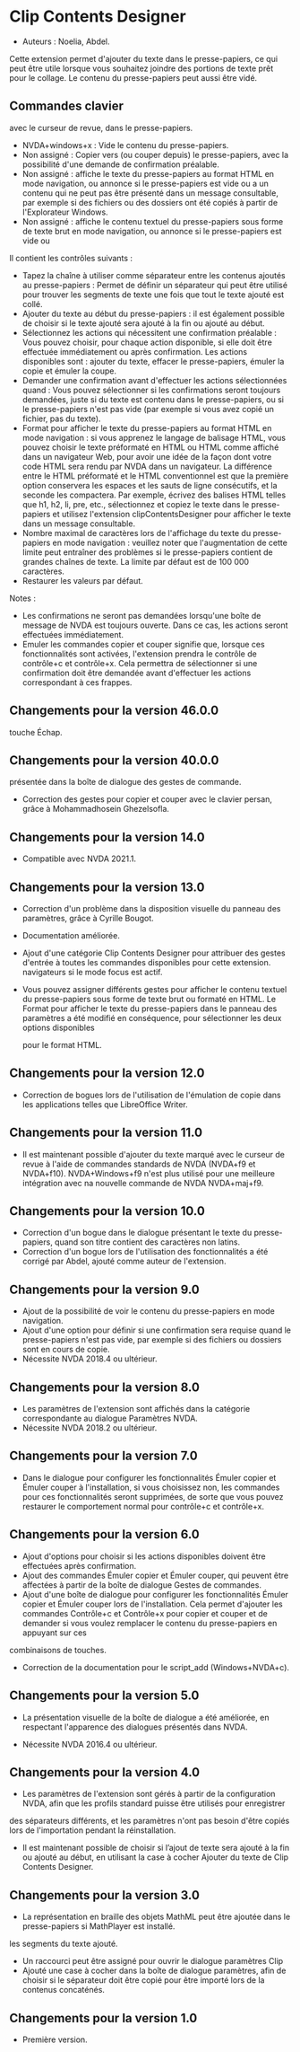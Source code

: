# Clip Contents Designer #

*	Auteurs : Noelia, Abdel.

Cette extension permet d'ajouter du texte dans le presse-papiers, ce qui
peut être utile lorsque vous souhaitez joindre des portions de texte prêt
pour le collage. Le contenu du presse-papiers peut aussi être vidé.

## Commandes clavier ##

  avec le curseur de revue, dans le presse-papiers.





*	NVDA+windows+x : Vide le contenu du presse-papiers.
*	Non assigné : Copier vers (ou couper depuis) le presse-papiers, avec la
  possibilité d'une demande de confirmation préalable.
*	Non assigné : affiche le texte du presse-papiers au format HTML en mode
  navigation, ou annonce si le presse-papiers est vide ou a un contenu qui
  ne peut pas être présenté dans un message consultable, par exemple si des
  fichiers ou des dossiers ont été copiés à partir de l'Explorateur Windows.
*	Non assigné : affiche le contenu textuel du presse-papiers sous forme de
  texte brut en mode navigation, ou annonce si le presse-papiers est vide ou

Il contient les contrôles suivants :

* Tapez la chaîne à utiliser comme séparateur entre les contenus ajoutés au
  presse-papiers : Permet de définir un séparateur qui peut être utilisé
  pour trouver les segments de texte une fois que tout le texte ajouté est
  collé.
* Ajouter du texte  au début du presse-papiers : il est également possible
  de choisir si le texte ajouté sera ajouté  à la fin ou ajouté au début.
* Sélectionnez les actions qui nécessitent une confirmation préalable : Vous
  pouvez choisir, pour chaque action disponible, si elle doit être effectuée
  immédiatement ou après confirmation. Les actions disponibles sont :
  ajouter du texte, effacer le presse-papiers, émuler la copie et émuler la
  coupe.
* Demander une confirmation avant d'effectuer les actions sélectionnées
  quand : Vous pouvez sélectionner si les confirmations seront toujours
  demandées, juste si du texte est contenu dans le presse-papiers, ou si le
  presse-papiers n'est pas vide (par exemple si vous avez copié un fichier,
  pas du texte).
* Format pour afficher le texte du presse-papiers au format HTML en mode
  navigation : si vous apprenez le langage de balisage HTML, vous pouvez
  choisir le texte préformaté en HTML ou HTML comme affiché dans un
  navigateur Web, pour avoir une idée de la façon dont votre code HTML sera
  rendu par NVDA dans un navigateur. La différence entre le HTML préformaté
  et le HTML conventionnel est que la première option conservera les espaces
  et les sauts de ligne consécutifs, et la seconde les compactera. Par
  exemple, écrivez des balises HTML telles que h1, h2, li, pre, etc.,
  sélectionnez et copiez le texte dans le presse-papiers et utilisez
  l'extension clipContentsDesigner pour afficher le texte dans un message
  consultable.
* Nombre maximal de caractères lors de l'affichage du texte du
  presse-papiers en mode navigation : veuillez noter que l'augmentation de
  cette limite peut entraîner des problèmes si le presse-papiers contient de
  grandes chaînes de texte. La limite par défaut est de 100 000 caractères.
* Restaurer les valeurs par défaut.

Notes :

*	Les confirmations ne seront pas demandées lorsqu'une boîte de message de
  NVDA est toujours ouverte. Dans ce cas, les actions seront effectuées
  immédiatement.
*	Emuler les commandes copier et couper signifie que, lorsque ces
  fonctionnalités sont activées, l'extension prendra le contrôle de
  contrôle+c et contrôle+x. Cela permettra de sélectionner si une
  confirmation doit être demandée avant d'effectuer les actions
  correspondant à ces frappes.

## Changements pour la version 46.0.0

  touche Échap.

## Changements pour la version 40.0.0







  présentée dans la boîte de dialogue des gestes de commande.
* Correction des gestes pour copier et couper avec le clavier persan, grâce
  à Mohammadhosein Ghezelsofla.

## Changements pour la version 14.0




* Compatible avec NVDA 2021.1.




## Changements pour la version 13.0





* Correction d'un problème dans la disposition visuelle du panneau des
  paramètres, grâce à Cyrille Bougot.
* Documentation améliorée.
* Ajout d'une catégorie Clip Contents Designer pour attribuer des gestes
  d'entrée à toutes les commandes disponibles pour cette extension.
  navigateurs si le mode focus est actif.

* Vous pouvez assigner différents gestes pour afficher le contenu textuel du
  presse-papiers sous forme de texte brut ou formaté en HTML. Le Format pour
  afficher le texte du presse-papiers dans le panneau des paramètres a été
  modifié en conséquence, pour sélectionner les deux options disponibles

  pour le format HTML.

## Changements pour la version 12.0

* Correction de bogues lors de l'utilisation de l'émulation de copie dans
  les applications telles que LibreOffice Writer.

## Changements pour la version 11.0

* Il est maintenant possible d'ajouter du texte marqué avec le curseur de
  revue à l'aide de commandes standards de NVDA (NVDA+f9 et
  NVDA+f10). NVDA+Windows+f9 n'est plus utilisé pour une meilleure
  intégration avec na nouvelle commande de NVDA NVDA+maj+f9.

## Changements pour la version 10.0

* Correction d'un bogue dans le dialogue présentant le texte du
  presse-papiers, quand son titre contient des caractères non latins.
* Correction d'un bogue lors de l'utilisation des fonctionnalités
  a été corrigé par Abdel, ajouté comme auteur de l'extension.

## Changements pour la version 9.0

* Ajout de la possibilité de voir le contenu du presse-papiers en mode
  navigation.
* Ajout d'une option pour définir si une confirmation sera requise quand le
  presse-papiers n'est pas vide, par exemple si des fichiers ou dossiers
  sont en cours de copie.
* Nécessite NVDA 2018.4 ou ultérieur.

## Changements pour la version 8.0 ##

* Les paramètres de l'extension sont affichés dans la catégorie
  correspondante au dialogue Paramètres NVDA.
* Nécessite NVDA 2018.2 ou ultérieur.

## Changements pour la version 7.0

* Dans le dialogue pour configurer les fonctionnalités Émuler copier et
  Émuler couper à l'installation, si vous choisissez non, les commandes pour
  ces fonctionnalités seront supprimées, de sorte que vous pouvez restaurer
  le comportement normal pour contrôle+c et contrôle+x.

## Changements pour la version 6.0

*	Ajout d'options pour choisir si les actions disponibles doivent être
  effectuées après confirmation.
*	Ajout des commandes Émuler copier et Émuler couper, qui peuvent être
  affectées  à partir de la boîte de dialogue Gestes de commandes.
*	Ajout d'une boîte de dialogue pour configurer les fonctionnalités Émuler
  copier et Émuler couper lors de l'installation. Cela permet d'ajouter les
  commandes Contrôle+c et Contrôle+x pour copier et couper et de demander si
  vous voulez remplacer le contenu du presse-papiers en appuyant sur ces

  combinaisons de touches.

*	Correction de la documentation pour le script_add (Windows+NVDA+c).

## Changements pour la version 5.0 ##

*	La présentation visuelle de la boîte de dialogue a été améliorée, en
  respectant l'apparence des dialogues présentés dans NVDA.

*	Nécessite NVDA 2016.4 ou ultérieur.

## Changements pour la version 4.0 ##

*	Les paramètres de l'extension sont gérés à partir de la configuration
  NVDA, afin que les profils standard puisse être utilisés pour enregistrer

  des séparateurs différents, et les paramètres n'ont pas besoin d'être
  copiés lors de l'importation pendant la réinstallation.





*	Il est maintenant possible de choisir si l’ajout de texte sera ajouté à la
  fin ou ajouté au début, en utilisant la case à cocher Ajouter du texte
  de Clip Contents Designer.

## Changements pour la version 3.0 ##

*	La représentation en braille des objets MathML peut être ajoutée dans le
  presse-papiers si MathPlayer est installé.

  les segments du texte ajouté.

*	Un raccourci peut être assigné pour ouvrir le dialogue paramètres Clip
*	Ajouté une case à cocher dans la boîte de dialogue paramètres, afin de
  choisir si le séparateur doit être copié pour être importé lors de la
  contenus concaténés.

## Changements pour la version 1.0 ##

*	Première version.

